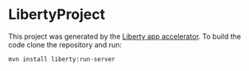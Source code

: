 # LibertyProject

This project was generated by the [Liberty app accelerator](http://app-accel-staging.wasdev.developer.ibm.com/start/api/). To build the code clone the repository and run:

```
mvn install liberty:run-server
```